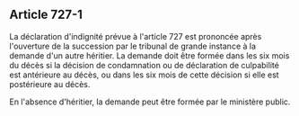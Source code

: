 Article 727-1
----
La déclaration d'indignité prévue à l'article 727 est prononcée après
l'ouverture de la succession par le tribunal de grande instance à la demande
d'un autre héritier. La demande doit être formée dans les six mois du décès si
la décision de condamnation ou de déclaration de culpabilité est antérieure au
décès, ou dans les six mois de cette décision si elle est postérieure au décès.

En l'absence d'héritier, la demande peut être formée par le ministère public.

